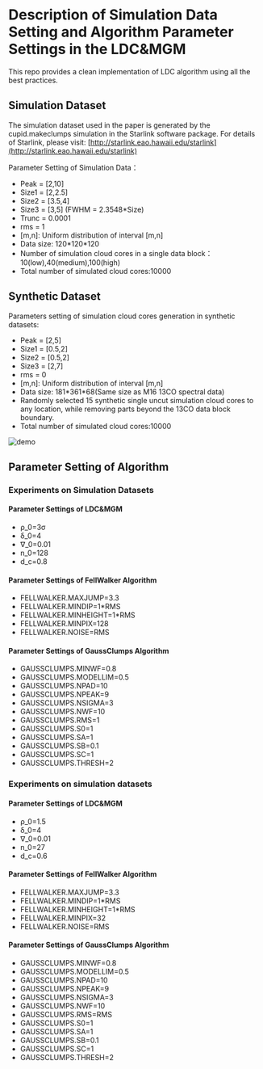 # Description of Simulation Data Setting and Algorithm Parameter Settings in the LDC&MGM

This repo provides a clean implementation of LDC algorithm using all the best practices.

## Simulation Dataset
The simulation dataset used in the paper is generated by the cupid.makeclumps simulation in the Starlink software package.
For details of Starlink, please visit: [http://starlink.eao.hawaii.edu/starlink](http://starlink.eao.hawaii.edu/starlink)

Parameter Setting of Simulation Data：
- Peak = [2,10]
- Size1 = [2,2.5]
- Size2 = [3.5,4]
- Size3 = [3,5]  (FWHM = 2.3548\*Size)
- Trunc = 0.0001
- rms = 1
- [m,n]: Uniform distribution of interval [m,n]
- Data size: 120\*120\*120
- Number of simulation cloud cores in a single data block：10(low),40(medium),100(high)
- Total number of simulated cloud cores:10000

## Synthetic Dataset
Parameters setting of simulation cloud cores generation in synthetic datasets:
- Peak = [2,5]
- Size1 = [0.5,2]
- Size2 = [0.5,2]
- Size3 = [2,7]
- rms = 0
- [m,n]: Uniform distribution of interval [m,n]
- Data size: 181\*361\*68(Same size as M16 13CO spectral data)
- Randomly selected 15 synthetic single uncut simulation cloud cores to any location, while removing parts beyond the 13CO data block boundary.
- Total number of simulated cloud cores:10000

![demo](https://github.com/Luoxiaoyu828/LDC-MGM/blob/main/simulated_clump_3d_show.jpg)

## Parameter Setting of Algorithm

### Experiments on Simulation Datasets
#### Parameter Settings of LDC&MGM
- ρ_0=3σ
- δ_0=4
- ∇_0=0.01
- n_0=128
- d_c=0.8

#### Parameter Settings of FellWalker Algorithm
- FELLWALKER.MAXJUMP=3.3
- FELLWALKER.MINDIP=1*RMS
- FELLWALKER.MINHEIGHT=1*RMS
- FELLWALKER.MINPIX=128
- FELLWALKER.NOISE=RMS

#### Parameter Settings of GaussClumps Algorithm
- GAUSSCLUMPS.MINWF=0.8
- GAUSSCLUMPS.MODELLIM=0.5
- GAUSSCLUMPS.NPAD=10
- GAUSSCLUMPS.NPEAK=9
- GAUSSCLUMPS.NSIGMA=3
- GAUSSCLUMPS.NWF=10
- GAUSSCLUMPS.RMS=1
- GAUSSCLUMPS.S0=1
- GAUSSCLUMPS.SA=1
- GAUSSCLUMPS.SB=0.1
- GAUSSCLUMPS.SC=1
- GAUSSCLUMPS.THRESH=2

### Experiments on simulation datasets
#### Parameter Settings of LDC&MGM
- ρ_0=1.5
- δ_0=4
- ∇_0=0.01
- n_0=27
- d_c=0.6

#### Parameter Settings of FellWalker Algorithm
- FELLWALKER.MAXJUMP=3.3
- FELLWALKER.MINDIP=1*RMS
- FELLWALKER.MINHEIGHT=1*RMS
- FELLWALKER.MINPIX=32
- FELLWALKER.NOISE=RMS

#### Parameter Settings of GaussClumps Algorithm
- GAUSSCLUMPS.MINWF=0.8
- GAUSSCLUMPS.MODELLIM=0.5
- GAUSSCLUMPS.NPAD=10
- GAUSSCLUMPS.NPEAK=9
- GAUSSCLUMPS.NSIGMA=3
- GAUSSCLUMPS.NWF=10
- GAUSSCLUMPS.RMS=RMS
- GAUSSCLUMPS.S0=1
- GAUSSCLUMPS.SA=1
- GAUSSCLUMPS.SB=0.1
- GAUSSCLUMPS.SC=1
- GAUSSCLUMPS.THRESH=2
